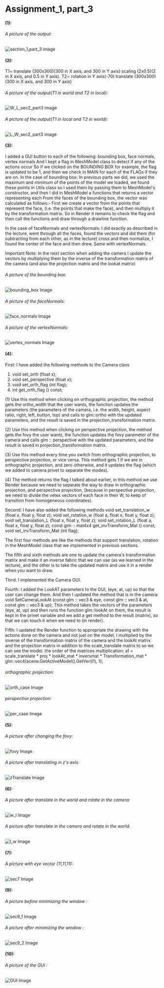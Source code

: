 # Assignment_1, part_3
#### (1): 
###### A picture of the output:
![section_1,part_3 image](https://github.com/HaifaGraphicsCourses/computergraphics2021-hind/blob/master/Assignment1Report/section_1%2Cpart_3.png)

#### (2):
T1= translate (300x300)(300 in X axis, and 300 in Y axis)
    scaling (2x0.5)(2 in X axis, and 0.5 in Y axis).
T2= rotation in Y axis(-70) 
    translate (300x300)(300 in X axis, and 300 in Y axis)
###### A picture of the output(T1 in world and T2 in local):
![W_L_sec2_part3 image](https://github.com/HaifaGraphicsCourses/computergraphics2021-hind/blob/master/Assignment1Report/W_L_sec2_part3.png)
###### A picture of the output(T1 in local and T2 in world):
![L_W_sec2_part3 image](https://github.com/HaifaGraphicsCourses/computergraphics2021-hind/blob/master/Assignment1Report/L_W_sec2_part3.png)



#### (3):
I added a GUI button to each of the following:
bounding box, face normals, vertex normals
And I kept a flag in MeshModel class to detect if any of the actions occur
So if we clicked on the BOUNDING BOX for example, the flag is updated to be 1, and then we check in MAIN for each of the FLAGs if they are on.
In the case of bounding box: In previous parts we did, we used the maximum and minimum of the points of the model we loaded, we found these points in Utils class so I used them by passing them to MeshModel's constructor, and then I did in MeshModel a functions that returns a vector representing each From the faces of the bounding box, the vector was calculated as follows:- First we create a vector from the points that represent the face, (i.e. the points that make the face), and then multiply it by the transformation matrix.
So in Render it remains to check the flag and then call the functions and draw through a drawline function.

In the case of faceNormals and vertexNormals: I did exactly as described in the lecture, went through all the faces, found the vectors and did them (for subtracting from each other, as in the lecture) cross and then normalize, I found the center of the face and then drew,
Same with vertexNormals.

Important Note: In the next section when adding the camera I update the vectors by multiplying them by the inverse of the transformation matrix of the camera (and also the projection matrix and the lookat matrix)

###### A picture of the bounding box:

![bounding_box Image](https://github.com/HaifaGraphicsCourses/computergraphics2021-hind/blob/master/Assignment1Report/section3_part3_box.png)

###### A picture of the faceNormals:

![face_normals Image](https://github.com/HaifaGraphicsCourses/computergraphics2021-hind/blob/master/Assignment1Report/section3_part3_faceNormals.png)

###### A picture of the vertexNormals:

![vertex_normals Image](https://github.com/HaifaGraphicsCourses/computergraphics2021-hind/blob/master/Assignment1Report/section3_part3_verNormals.png)


#### (4):
First: I have added the following methods to the Camera class
1)  void set_orth (float x);
2)  void set_perspective (float x);
3)  void set_orth_flag (int flag);
4)  int get_orth_flag () const;

(1) Use this method when clicking on orthographic projection, the method gets the ortho_width that the user wants, the function updates the parameters (the parameters of the camera, i.e. the width, height, aspect ratio, right, left, button, top) and calls to glm::ortho with the updated parameters, and the result is saved in the projection_transformation matrix.

(2) Use this method when clicking on perspective projection, the method gets the fovy the user wants, the function updates the fovy parameter of the camera and calls glm :: perspective with the updated parameters, and the result is saved in projection_transformation matrix.

(3) Use this method every time you switch from orthographic projection, to perspective projection, or vice versa. This method gets 1 if we are in orthographic projection, and zero otherwise, and it updates the flag (which we added to camera privet to separate the modes).

(4) The method returns the flag I talked about earlier, in this method we use Render because we need to separate the way to draw in orthographic projection, and perspective projection, (because in perspective projection, we need to divide the vetex vectors of each face in their W, to keep of transition from homogeneous coordinates).

Second: I have also added the following methods
void set_translation_w (float x, float y, float z);
void set_rotation_w (float a, float x, float y, float z);
void set_translation_L (float x, float y, float z);
void set_rotation_L (float a, float x, float y, float z);
const glm :: mat4x4 get_invTransform_Mat () const;
void set_invTransform_Mat (int flag);

The first four methods are like the methods that support translation, rotation in the MeshModel class that we implemented in previous sections.

The fifth and sixth methods are one to update the camera's transformation matrix and make it an inverse fabric that we can use (as we learned in the lecture), and the other is to take the updated matrix and use it in a render when you want to draw.

Third: I implemented the Camera GUI.

Fourth: I added the LookAT parameters to the GUI, (eye, at, up) so that the user can change them.
And then I updated the method that is in the camera:
void SetCameraLookAt (const glm :: vec3 & eye, const glm :: vec3 & at, const glm :: vec3 & up);
This method takes the vectors of the parameters (eye, at, up) and then runs the function glm::lookAt on them, the result is kept in the privet variable and we add a get method to the result (matrix), so that we can touch it when we need to (in render).

Fifth: I updated the Render function to appropriate the drawing with the actions done on the camera and not just on the model,
I multiplied by the inverse of the transformation matrix of the camera and the lookAt matrix and the projection matrix in addition to the scale_translate matrix to so we can see the model.
the order of the matrices multiplication: a1 = scale_translate * proj * lookAt_mat * inversmat * Transformation_mat * glm::vec4(scene.GetActiveModel().GetVer(I1), 1);

###### orthographic projection:
![orth_case Image](https://github.com/HaifaGraphicsCourses/computergraphics2021-hind/blob/master/Assignment1Report/sec4_part3_orth.png)

###### perspective projection:
![per_case Image](https://github.com/HaifaGraphicsCourses/computergraphics2021-hind/blob/master/Assignment1Report/sec4_part3_per.png)



#### (5):
###### A picture after changing the fovy:

![fovy Image](https://github.com/HaifaGraphicsCourses/computergraphics2021-hind/blob/master/Assignment1Report/sec5_part3_fovy.png)

###### A picture after translating in z's axis:

![zTranslate Image](https://github.com/HaifaGraphicsCourses/computergraphics2021-hind/blob/master/Assignment1Report/sec5_part3_ztrans.png)


#### (6):
###### A picture after translate in the world and rotate in the camera:

![w_l Image](https://github.com/HaifaGraphicsCourses/computergraphics2021-hind/blob/master/Assignment1Report/sec6_w_l.png)

###### A picture after translate in the camera and rotate in the world:

![l_w Image](https://github.com/HaifaGraphicsCourses/computergraphics2021-hind/blob/master/Assignment1Report/sec6_l_w.png)


#### (7):
###### A picture with eye vector (11,11,11):

![sec7 Image](https://github.com/HaifaGraphicsCourses/computergraphics2021-hind/blob/master/Assignment1Report/sec7_part3.png)

#### (9):
###### A picture before minimizing the window :

![sec9_1 Image](https://github.com/HaifaGraphicsCourses/computergraphics2021-hind/blob/master/Assignment1Report/sec9_part3_1.png)

###### A picture after minimizing the window :

![sec9_2 Image](https://github.com/HaifaGraphicsCourses/computergraphics2021-hind/blob/master/Assignment1Report/sec9_part3_2.png)

#### (10):
###### A picture of the GUI :

![GUI Image](https://github.com/HaifaGraphicsCourses/computergraphics2021-hind/blob/master/Assignment1Report/sec10_part3_GUI.png)
